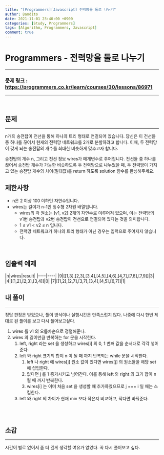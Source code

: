 ```yaml
---
title: "[Programmers][Javascript] 전력망을 둘로 나누기"
author: Bandito
date: 2021-11-01 23:40:00 +0900
categories: [Study, Programmers]
tags: [Algorithm, Programmers, Javascript]
comment: true
---
```

 
# Programmers - 전력망을 둘로 나누기

***
### 문제 링크 : <https://programmers.co.kr/learn/courses/30/lessons/86971>

***

<br/>

## 문제
***

n개의 송전탑이 전선을 통해 하나의 트리 형태로 연결되어 있습니다. 당신은 이 전선들 중 하나를 끊어서 현재의 전력망 네트워크를 2개로 분할하려고 합니다. 이때, 두 전력망이 갖게 되는 송전탑의 개수를 최대한 비슷하게 맞추고자 합니다.

송전탑의 개수 n, 그리고 전선 정보 wires가 매개변수로 주어집니다. 전선들 중 하나를 끊어서 송전탑 개수가 가능한 비슷하도록 두 전력망으로 나누었을 때, 두 전력망이 가지고 있는 송전탑 개수의 차이(절대값)를 return 하도록 solution 함수를 완성해주세요.

## 제한사항

+ n은 2 이상 100 이하인 자연수입니다.
+ wires는 길이가 n-1인 정수형 2차원 배열입니다.
    - wires의 각 원소는 [v1, v2] 2개의 자연수로 이루어져 있으며, 이는 전력망의 v1번 송전탑과 v2번 송전탑이 전선으로 연결되어 있다는 것을 의미합니다.
    - 1 ≤ v1 < v2 ≤ n 입니다.
    - 전력망 네트워크가 하나의 트리 형태가 아닌 경우는 입력으로 주어지지 않습니다.

<br/>

## 입출력 예제

|n|wires|result|
|----|----|
|9|[[1,3],[2,3],[3,4],[4,5],[4,6],[4,7],[7,8],[7,9]]|3|
|4|[[1,2],[2,3],[3,4]]|0|
|7|[[1,2],[2,7],[3,7],[3,4],[4,5],[6,7]]|1|


## 내 풀이
***

정답 판정은 받았으나, 풀이 방식이나 실행시간은 만족스럽지 않다. 나중에 다시 한번 제대로 된 풀이를 보고 다시 풀어보고싶다.

1. wires 를 v1 의 오름차순으로 정렬해준다.
2. wires 의 길이만큼 반복하는 for 문을 시작한다.
    1. left, right 라는 set 을 생성하고 wires[i] 의 0, 1 번째 값을 순서대로 각각 넣어준다.
    2. left 와 right 크기의 합이 n 이 될 때 까지 반복되는 while 문을 시작한다.
        1. left 나 right 에 wires[j] 원소 값이 있다면 wires[j] 의 원소들을 해당 set 에 삽입한다.
        2. 없다면 j 를 1 증가시키고 넘어간다. 이를 통해 left 와 right 의 크기 합이 n 될 때 까지 반복한다.
        3. wires[i] 는 이미 처음 set 을 생성할 때 추가하였으므로 j === i 일 때는 스킵한다.
    3. left 와 right 의 차이가 현재 min 보다 작은지 비교하고, 작다면 바꿔준다.


<br/>

<script src="https://gist.github.com/Suppplier/d33ae6b0d159c351017e3c7825926a33.js"></script>

<br/>


## 소감
***

시간이 별로 없어서 좀 더 깊게 생각할 여유가 없었다. 꼭 다시 풀어보고 싶다.